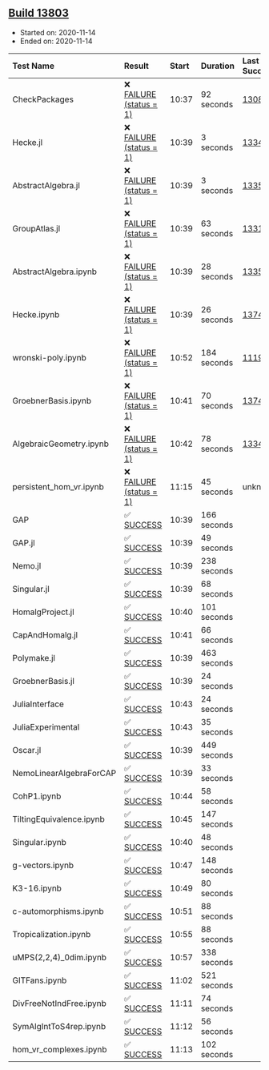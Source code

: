 ## [Build 13803](https://oscarci.mathematik.uni-kl.de/job/oscar/13803/)

* Started on: 2020-11-14
* Ended on: 2020-11-14

| Test Name    | Result | Start | Duration | Last Success | First Failure |
|:-------------|:-------|:------|:---------|:-------------|:--------------|
| CheckPackages | ❌ [FAILURE (status = 1)](https://oscarci.mathematik.uni-kl.de/job/oscar/13803/artifact/logs/build-13803/CheckPackages.log) | 10:37 | 92 seconds | [13085](https://oscarci.mathematik.uni-kl.de/job/oscar/13085/) | [13086](https://oscarci.mathematik.uni-kl.de/job/oscar/13086/) |
| Hecke.jl | ❌ [FAILURE (status = 1)](https://oscarci.mathematik.uni-kl.de/job/oscar/13803/artifact/logs/build-13803/Hecke.jl.log) | 10:39 | 3 seconds | [13341](https://oscarci.mathematik.uni-kl.de/job/oscar/13341/) | [13342](https://oscarci.mathematik.uni-kl.de/job/oscar/13342/) |
| AbstractAlgebra.jl | ❌ [FAILURE (status = 1)](https://oscarci.mathematik.uni-kl.de/job/oscar/13803/artifact/logs/build-13803/AbstractAlgebra.jl.log) | 10:39 | 3 seconds | [13355](https://oscarci.mathematik.uni-kl.de/job/oscar/13355/) | [13356](https://oscarci.mathematik.uni-kl.de/job/oscar/13356/) |
| GroupAtlas.jl | ❌ [FAILURE (status = 1)](https://oscarci.mathematik.uni-kl.de/job/oscar/13803/artifact/logs/build-13803/GroupAtlas.jl.log) | 10:39 | 63 seconds | [13311](https://oscarci.mathematik.uni-kl.de/job/oscar/13311/) | [13312](https://oscarci.mathematik.uni-kl.de/job/oscar/13312/) |
| AbstractAlgebra.ipynb | ❌ [FAILURE (status = 1)](https://oscarci.mathematik.uni-kl.de/job/oscar/13803/artifact/logs/build-13803/AbstractAlgebra.ipynb.log) | 10:39 | 28 seconds | [13355](https://oscarci.mathematik.uni-kl.de/job/oscar/13355/) | [13356](https://oscarci.mathematik.uni-kl.de/job/oscar/13356/) |
| Hecke.ipynb | ❌ [FAILURE (status = 1)](https://oscarci.mathematik.uni-kl.de/job/oscar/13803/artifact/logs/build-13803/Hecke.ipynb.log) | 10:39 | 26 seconds | [13749](https://oscarci.mathematik.uni-kl.de/job/oscar/13749/) | [13750](https://oscarci.mathematik.uni-kl.de/job/oscar/13750/) |
| wronski-poly.ipynb | ❌ [FAILURE (status = 1)](https://oscarci.mathematik.uni-kl.de/job/oscar/13803/artifact/logs/build-13803/wronski-poly.ipynb.log) | 10:52 | 184 seconds | [11192](https://oscarci.mathematik.uni-kl.de/job/oscar/11192/) | [11193](https://oscarci.mathematik.uni-kl.de/job/oscar/11193/) |
| GroebnerBasis.ipynb | ❌ [FAILURE (status = 1)](https://oscarci.mathematik.uni-kl.de/job/oscar/13803/artifact/logs/build-13803/GroebnerBasis.ipynb.log) | 10:41 | 70 seconds | [13748](https://oscarci.mathematik.uni-kl.de/job/oscar/13748/) | [13749](https://oscarci.mathematik.uni-kl.de/job/oscar/13749/) |
| AlgebraicGeometry.ipynb | ❌ [FAILURE (status = 1)](https://oscarci.mathematik.uni-kl.de/job/oscar/13803/artifact/logs/build-13803/AlgebraicGeometry.ipynb.log) | 10:42 | 78 seconds | [13341](https://oscarci.mathematik.uni-kl.de/job/oscar/13341/) | [13342](https://oscarci.mathematik.uni-kl.de/job/oscar/13342/) |
| persistent_hom_vr.ipynb | ❌ [FAILURE (status = 1)](https://oscarci.mathematik.uni-kl.de/job/oscar/13803/artifact/logs/build-13803/persistent_hom_vr.ipynb.log) | 11:15 | 45 seconds | unknown | unknown |
| GAP | ✅ [SUCCESS](https://oscarci.mathematik.uni-kl.de/job/oscar/13803/artifact/logs/build-13803/GAP.log) | 10:39 | 166 seconds |  |  |
| GAP.jl | ✅ [SUCCESS](https://oscarci.mathematik.uni-kl.de/job/oscar/13803/artifact/logs/build-13803/GAP.jl.log) | 10:39 | 49 seconds |  |  |
| Nemo.jl | ✅ [SUCCESS](https://oscarci.mathematik.uni-kl.de/job/oscar/13803/artifact/logs/build-13803/Nemo.jl.log) | 10:39 | 238 seconds |  |  |
| Singular.jl | ✅ [SUCCESS](https://oscarci.mathematik.uni-kl.de/job/oscar/13803/artifact/logs/build-13803/Singular.jl.log) | 10:39 | 68 seconds |  |  |
| HomalgProject.jl | ✅ [SUCCESS](https://oscarci.mathematik.uni-kl.de/job/oscar/13803/artifact/logs/build-13803/HomalgProject.jl.log) | 10:40 | 101 seconds |  |  |
| CapAndHomalg.jl | ✅ [SUCCESS](https://oscarci.mathematik.uni-kl.de/job/oscar/13803/artifact/logs/build-13803/CapAndHomalg.jl.log) | 10:41 | 66 seconds |  |  |
| Polymake.jl | ✅ [SUCCESS](https://oscarci.mathematik.uni-kl.de/job/oscar/13803/artifact/logs/build-13803/Polymake.jl.log) | 10:39 | 463 seconds |  |  |
| GroebnerBasis.jl | ✅ [SUCCESS](https://oscarci.mathematik.uni-kl.de/job/oscar/13803/artifact/logs/build-13803/GroebnerBasis.jl.log) | 10:39 | 24 seconds |  |  |
| JuliaInterface | ✅ [SUCCESS](https://oscarci.mathematik.uni-kl.de/job/oscar/13803/artifact/logs/build-13803/JuliaInterface.log) | 10:43 | 24 seconds |  |  |
| JuliaExperimental | ✅ [SUCCESS](https://oscarci.mathematik.uni-kl.de/job/oscar/13803/artifact/logs/build-13803/JuliaExperimental.log) | 10:43 | 35 seconds |  |  |
| Oscar.jl | ✅ [SUCCESS](https://oscarci.mathematik.uni-kl.de/job/oscar/13803/artifact/logs/build-13803/Oscar.jl.log) | 10:39 | 449 seconds |  |  |
| NemoLinearAlgebraForCAP | ✅ [SUCCESS](https://oscarci.mathematik.uni-kl.de/job/oscar/13803/artifact/logs/build-13803/NemoLinearAlgebraForCAP.log) | 10:39 | 33 seconds |  |  |
| CohP1.ipynb | ✅ [SUCCESS](https://oscarci.mathematik.uni-kl.de/job/oscar/13803/artifact/logs/build-13803/CohP1.ipynb.log) | 10:44 | 58 seconds |  |  |
| TiltingEquivalence.ipynb | ✅ [SUCCESS](https://oscarci.mathematik.uni-kl.de/job/oscar/13803/artifact/logs/build-13803/TiltingEquivalence.ipynb.log) | 10:45 | 147 seconds |  |  |
| Singular.ipynb | ✅ [SUCCESS](https://oscarci.mathematik.uni-kl.de/job/oscar/13803/artifact/logs/build-13803/Singular.ipynb.log) | 10:40 | 48 seconds |  |  |
| g-vectors.ipynb | ✅ [SUCCESS](https://oscarci.mathematik.uni-kl.de/job/oscar/13803/artifact/logs/build-13803/g-vectors.ipynb.log) | 10:47 | 148 seconds |  |  |
| K3-16.ipynb | ✅ [SUCCESS](https://oscarci.mathematik.uni-kl.de/job/oscar/13803/artifact/logs/build-13803/K3-16.ipynb.log) | 10:49 | 80 seconds |  |  |
| c-automorphisms.ipynb | ✅ [SUCCESS](https://oscarci.mathematik.uni-kl.de/job/oscar/13803/artifact/logs/build-13803/c-automorphisms.ipynb.log) | 10:51 | 88 seconds |  |  |
| Tropicalization.ipynb | ✅ [SUCCESS](https://oscarci.mathematik.uni-kl.de/job/oscar/13803/artifact/logs/build-13803/Tropicalization.ipynb.log) | 10:55 | 88 seconds |  |  |
| uMPS(2,2,4)_0dim.ipynb | ✅ [SUCCESS](https://oscarci.mathematik.uni-kl.de/job/oscar/13803/artifact/logs/build-13803/uMPS-2-2-4-_0dim.ipynb.log) | 10:57 | 338 seconds |  |  |
| GITFans.ipynb | ✅ [SUCCESS](https://oscarci.mathematik.uni-kl.de/job/oscar/13803/artifact/logs/build-13803/GITFans.ipynb.log) | 11:02 | 521 seconds |  |  |
| DivFreeNotIndFree.ipynb | ✅ [SUCCESS](https://oscarci.mathematik.uni-kl.de/job/oscar/13803/artifact/logs/build-13803/DivFreeNotIndFree.ipynb.log) | 11:11 | 74 seconds |  |  |
| SymAlgIntToS4rep.ipynb | ✅ [SUCCESS](https://oscarci.mathematik.uni-kl.de/job/oscar/13803/artifact/logs/build-13803/SymAlgIntToS4rep.ipynb.log) | 11:12 | 56 seconds |  |  |
| hom_vr_complexes.ipynb | ✅ [SUCCESS](https://oscarci.mathematik.uni-kl.de/job/oscar/13803/artifact/logs/build-13803/hom_vr_complexes.ipynb.log) | 11:13 | 102 seconds |  |  |
